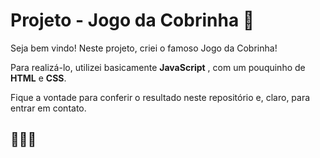 # Projeto - Jogo da Cobrinha :snake:

Seja bem vindo! Neste projeto, criei o famoso Jogo da Cobrinha!

Para realizá-lo, utilizei basicamente **JavaScript** , com um pouquinho de **HTML** e **CSS**.

Fique a vontade para conferir o resultado neste repositório e, claro, para entrar em contato.

## :rocket::rocket::rocket:

